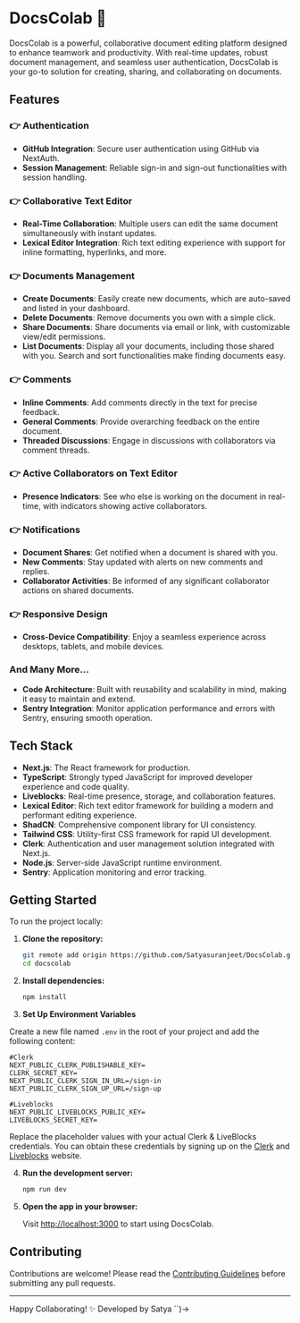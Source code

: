 
# DocsColab 🔋

DocsColab is a powerful, collaborative document editing platform designed to enhance teamwork and productivity. With real-time updates, robust document management, and seamless user authentication, DocsColab is your go-to solution for creating, sharing, and collaborating on documents.

## Features

### 👉 Authentication
- **GitHub Integration**: Secure user authentication using GitHub via NextAuth.
- **Session Management**: Reliable sign-in and sign-out functionalities with session handling.

### 👉 Collaborative Text Editor
- **Real-Time Collaboration**: Multiple users can edit the same document simultaneously with instant updates.
- **Lexical Editor Integration**: Rich text editing experience with support for inline formatting, hyperlinks, and more.

### 👉 Documents Management
- **Create Documents**: Easily create new documents, which are auto-saved and listed in your dashboard.
- **Delete Documents**: Remove documents you own with a simple click.
- **Share Documents**: Share documents via email or link, with customizable view/edit permissions.
- **List Documents**: Display all your documents, including those shared with you. Search and sort functionalities make finding documents easy.

### 👉 Comments
- **Inline Comments**: Add comments directly in the text for precise feedback.
- **General Comments**: Provide overarching feedback on the entire document.
- **Threaded Discussions**: Engage in discussions with collaborators via comment threads.

### 👉 Active Collaborators on Text Editor
- **Presence Indicators**: See who else is working on the document in real-time, with indicators showing active collaborators.

### 👉 Notifications
- **Document Shares**: Get notified when a document is shared with you.
- **New Comments**: Stay updated with alerts on new comments and replies.
- **Collaborator Activities**: Be informed of any significant collaborator actions on shared documents.

### 👉 Responsive Design
- **Cross-Device Compatibility**: Enjoy a seamless experience across desktops, tablets, and mobile devices.

### And Many More...
- **Code Architecture**: Built with reusability and scalability in mind, making it easy to maintain and extend.
- **Sentry Integration**: Monitor application performance and errors with Sentry, ensuring smooth operation.

## Tech Stack

- **Next.js**: The React framework for production.
- **TypeScript**: Strongly typed JavaScript for improved developer experience and code quality.
- **Liveblocks**: Real-time presence, storage, and collaboration features.
- **Lexical Editor**: Rich text editor framework for building a modern and performant editing experience.
- **ShadCN**: Comprehensive component library for UI consistency.
- **Tailwind CSS**: Utility-first CSS framework for rapid UI development.
- **Clerk**: Authentication and user management solution integrated with Next.js.
- **Node.js**: Server-side JavaScript runtime environment.
- **Sentry**: Application monitoring and error tracking.

## Getting Started

To run the project locally:

1. **Clone the repository:**

   ```bash
   git remote add origin https://github.com/Satyasuranjeet/DocsColab.git
   cd docscolab
   ```

2. **Install dependencies:**

   ```bash
   npm install
   ```

3. **Set Up Environment Variables**

Create a new file named `.env` in the root of your project and add the following content:

```env
#Clerk
NEXT_PUBLIC_CLERK_PUBLISHABLE_KEY=
CLERK_SECRET_KEY=
NEXT_PUBLIC_CLERK_SIGN_IN_URL=/sign-in
NEXT_PUBLIC_CLERK_SIGN_UP_URL=/sign-up

#Liveblocks
NEXT_PUBLIC_LIVEBLOCKS_PUBLIC_KEY=
LIVEBLOCKS_SECRET_KEY=
```

Replace the placeholder values with your actual Clerk & LiveBlocks credentials. You can obtain these credentials by signing up on the [Clerk](https://clerk.com/) and [Liveblocks](liveblocks.io/) website.

4. **Run the development server:**

   ```bash
   npm run dev
   ```

5. **Open the app in your browser:**

   Visit [http://localhost:3000](http://localhost:3000) to start using DocsColab.

## Contributing

Contributions are welcome! Please read the [Contributing Guidelines](CONTRIBUTING.md) before submitting any pull requests.

---

Happy Collaborating! ✨ Developed by Satya ``)->
